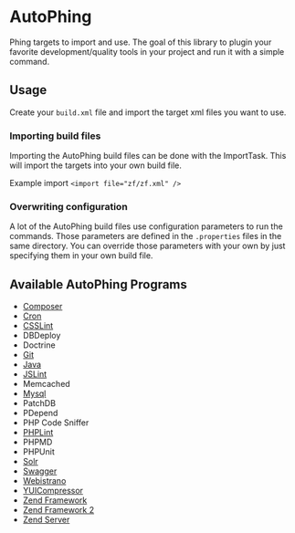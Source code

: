 AutoPhing
=========

Phing targets to import and use. The goal of this library to plugin your favorite development/quality tools
in your project and run it with a simple command.

## Usage ##
Create your `build.xml` file and import the target xml files you want to use.

### Importing build files ###
Importing the AutoPhing build files can be done with the ImportTask. This will import the targets into your own build file.

Example import
`<import file="zf/zf.xml" />`

### Overwriting configuration ###
A lot of the AutoPhing build files use configuration parameters to run the commands. Those parameters are defined in the `.properties` files in the same directory. You can override those parameters with your own by just specifying them in your own build file.

## Available AutoPhing Programs

+ [Composer](lib/composer/README.md)
+ [Cron](lib/cron/README.md)
+ [CSSLint](lib/csslint/README.md)
+ DBDeploy
+ Doctrine
+ [Git](lib/git/README.md)
+ [Java](lib/java/README.md)
+ [JSLint](lib/jslint/README.md)
+ Memcached
+ [Mysql](lib/mysql/README.md)
+ PatchDB
+ PDepend
+ PHP Code Sniffer
+ [PHPLint](lib/phplint/README.md)
+ PHPMD
+ PHPUnit
+ [Solr](lib/solr/README.md)
+ [Swagger](lib/swagger/README.md)
+ [Webistrano](lib/webistrano/README.md)
+ [YUICompressor](lib/yuicompressor/README.md)
+ [Zend Framework](lib/zf/README.md)
+ [Zend Framework 2](lib/zf2/README.md)
+ [Zend Server](lib/zendserver/README.md)

